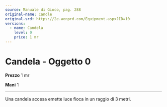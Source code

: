 ```yaml
---
source: Manuale di Gioco, pag. 288
original-name: Candle
original-srd: https://2e.aonprd.com/Equipment.aspx?ID=10
versions:
  - name: Candela
    level: 0
    price: 1 mr
---
```


# Candela - Oggetto 0

**Prezzo** 1 mr

**Mani** 1

---

Una candela accesa emette luce fioca in un raggio di 3 metri.
